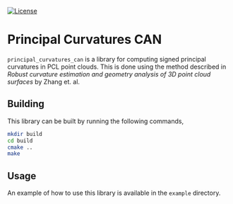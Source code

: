 [![License](https://img.shields.io/github/license/CameronDevine/PCL-Principal-Curvature-CAN)](LICENSE)

# Principal Curvatures CAN

`principal_curvatures_can` is a library for computing signed principal curvatures in PCL point clouds.
This is done using the method described in _Robust curvature estimation and geometry analysis of 3D point cloud surfaces_ by Zhang et. al.


## Building

This library can be built by running the following commands,

```bash
mkdir build
cd build
cmake ..
make
```

## Usage

An example of how to use this library is available in the `example` directory.
